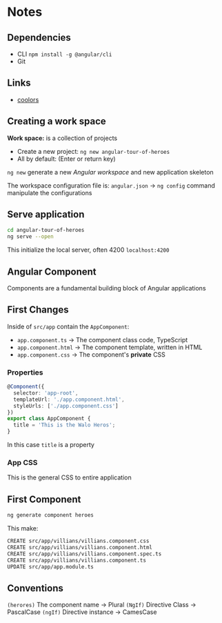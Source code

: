 <!-- vim: conceallevel=0 colorcolumn=80 textwidth=79 linebreak
-->
# Notes

## Dependencies

- CLI `npm install -g @angular/cli`
- Git

## Links

- [coolors](https://coolors.co/e8e9f3-cecece-a6a6a8-272635-b1e5f2)

## Creating a work space

**Work space:**  is a collection of projects

- Create a new project: `ng new angular-tour-of-heroes`
- All by default: (Enter or return key)

`ng new` generate a new *Angular workspace* and new application skeleton

The workspace configuration file is: `angular.json` -> `ng config`
command manipulate the configurations

## Serve application

```sh
cd angular-tour-of-heroes
ng serve --open
```

This initialize the local server, often 4200 `localhost:4200`

## Angular Component

Components are a fundamental building block of Angular applications

## First Changes

Inside of `src/app` contain the `AppComponent`:

- `app.component.ts` -> The component class code, TypeScript
- `app.component.html` -> The component template, written in HTML
- `app.component.css` -> The component's **private** CSS

### Properties

```typescript
@Component({
  selector: 'app-root',
  templateUrl: './app.component.html',
  styleUrls: ['./app.component.css']
})
export class AppComponent {
  title = 'This is the Walo Heros';
}
```

In this case `title` is a property

### App CSS

This is the general CSS to entire application

## First Component

```sh
ng generate component heroes
```

This make:

```sh
CREATE src/app/villians/villians.component.css
CREATE src/app/villians/villians.component.html
CREATE src/app/villians/villians.component.spec.ts
CREATE src/app/villians/villians.component.ts
UPDATE src/app/app.module.ts 
```

## Conventions

`(herores)` The component name ->  Plural
`(NgIf)` Directive Class -> PascalCase
`(ngIf)` Directive instance -> CamesCase
